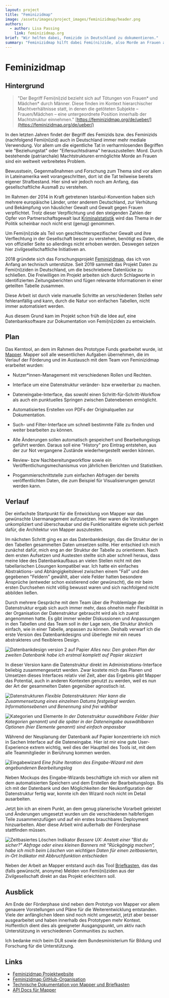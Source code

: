 ```yaml
---
layout: project
title: "Feminizidmap"
image: /assets/images/project_images/feminizidmap/header.png
authors:
  - author: Lisa Passing
    link: feminizidmap.org
brief: "Wir helfen dabei, Femizide in Deutschland zu dokumentieren."
summary: "Feminizidmap hilft dabei Femi(ni)zide, also Morde an Frauen aufgrund ihres Geschlechts, in Deutschland zu dokumentieren und stellt gewonnene Daten für akademische Forschung und zivilgesellschaftlichen Aktivismus zur Verfügung."
---
```


# Feminizidmap

## Hintergrund

> "Der Begriff Femi(ni)zid bezieht sich auf Tötungen von Frauen\* und Mädchen\* durch Männer. Diese finden im Kontext hierarchischer Machtverhältnisse statt, in denen die getöteten Subjekte – Frauen/Mädchen – eine untergeordnete Position innerhalb der Machtstruktur einnehmen." [https://feminizidmap.org/de/ueber/](https://feminizidmap.org/de/ueber/)

In den letzten Jahren findet der Begriff des Femizids bzw. des Feminizids (nachfolgend Femi(ni)zid) auch in Deutschland immer mehr mediale Verwendung. Vor allem um die eigentliche Tat in verharmlosenden Begriffen wie "Beziehungstat" oder "Eifersuchtsdrama" herauszustellen: Mord. Durch bestehende (patriarchale) Machtstrukturen ermöglichte Morde an Frauen sind ein weltweit verbreitetes Problem.

Bewusstsein, Gegenmaßnahmen und Forschung zum Thema sind vor allem in Lateinamerika weit vorangeschritten, dort ist die Tat teilweise bereits eigener Strafbestand. Hier sind wir jedoch noch am Anfang, das gesellschaftliche Ausmaß zu verstehen.

Im Rahmen der 2014 in Kraft getretenen Istanbul-Konvention haben sich mehrere europäische Länder, unter anderem Deutschland, zur Verhütung und Bekämpfung von häuslicher Gewalt und Gewalt gegen Frauen verpflichtet. Trotz dieser Verpflichtung und den steigenden Zahlen der Opfer von Partnerschaftsgewalt laut [Kriminalstatistik](https://www.bka.de/DE/AktuelleInformationen/StatistikenLagebilder/Lagebilder/Partnerschaftsgewalt/partnerschaftsgewalt_node.html) wird das Thema in der Politik scheinbar noch nicht erst (genug) genommen.

Um Femi(ni)zide als Teil von geschlechterspezifischer Gewalt und ihre Verflechtung in der Gesellschaft besser zu verstehen, benötigt es Daten, die von offizieller Seite so allerdings nicht erhoben werden. Deswegen setzen hier zivilgesellschaftliche Initiativen an.

2018 gründete sich das Forschungsprojekt [Feminizidmap](https://feminizidmap.org), das ich von Anfang an technisch unterstütze. Seit 2019 sammelt das Projekt Daten zu Femi(ni)ziden in Deutschland, um die beschriebene Datenlücke zu schließen. Die Freiwilligen im Projekt arbeiten sich durch Schlagworte in identifizierten Zeitungsberichten und fügen relevante Informationen in einer geteilten Tabelle zusammen.

Diese Arbeit ist durch viele manuelle Schritte an verschiedenen Stellen sehr fehleranfällig und kann, durch die Natur von einfachen Tabellen, nicht immer automatisiert werden.

Aus diesem Grund kam im Projekt schon früh die Idee auf, eine Datenbanksoftware zur Dokumentation von Femi(ni)ziden zu entwickeln.

## Plan

Das Kerntool, an dem im Rahmen des Prototype Funds gearbeitet wurde, ist [Mapper](https://github.com/feminizidmap/feminizid-mapper). Mapper soll alle wesentlichen Aufgaben übernehmen, die im Verlauf der Förderung und im Austausch mit dem Team von Feminizidmap erarbeitet wurden:

- Nutzer\*innen-Management mit verschiedenen Rollen und Rechten.

- Interface um eine Datenstruktur veränder- bzw erweiterbar zu machen.

- Dateneingabe-Interface, das sowohl einen Schritt-für-Schritt-Workflow als auch ein punktuelles Springen zwischen Datenebenen ermöglicht.

- Automatisiertes Erstellen von PDFs der Originalquellen zur Dokumentation.

- Such- und Filter-Interface um schnell bestimmte Fälle zu finden und weiter bearbeiten zu können.

- Alle Änderungen sollen automatisch gespeichert und Bearbeitungslogs geführt werden. Daraus soll eine "History" pro Eintrag entstehen, aus der zur Not vergangene Zustände wiederhergestellt werden können.

- Review- bzw Nachbereitungworkflow sowie ein Veröffentlichungsmechanismus von jährlichen Berichten und Statistiken.

- Progammierschnittstelle zum einfachen Abfragen der bereits veröffentlichten Daten, die zum Beispiel für Visualisierungen genutzt werden kann.

## Verlauf

Der einfachste Startpunkt für die Entwicklung von Mapper war das gewünschte Usermanagement aufzusetzen. Hier waren die Vorstellungen unkompliziert und überschaubar und die Funktionalitäte eignete sich perfekt dafür, die Architektur von Mapper auszutesten.

Im nächsten Schritt ging es an das Datenbankdesign, das die Struktur der in den Tabellen gesammelten Daten umsetzen sollte. Hier entschied ich mich zunächst dafür, mich eng an der Struktur der Tabelle zu orientieren. Nach dem ersten Aufsetzen und Austesten stellte sich aber schnell heraus, dass meine Idee des Datenbankaufbaus an vielen Stellen nicht mit den tabellarischen Lösungen kompatibel war.
Ich hatte ein einfaches Abstraktions- und Abhängigkeitslevel zwischen einem "Fall" und den gegebenen "Feldern" gewählt, aber viele Felder hatten besondere Ansprüche (entweder schon existierend oder gewünscht), die mir beim ersten Durchsehen nicht völlig bewusst waren und sich nachfolgend nicht abbilden ließen.

Durch mehrere Gespräche mit dem Team über die Problemlage der Datenstruktur ergab sich auch immer mehr, dass ohnehin mehr Flexibilität in der Organisation der Datenstruktur gebraucht wird als ich zuerst angenommen hatte. Es gibt immer wieder Diskussionen und Anpassungen in den Tabellen und das Team soll in der Lage sein, die Struktur ähnlich einfach, wie in einer Tabelle, anpassen zu können. Deshalb verwarf ich die erste Version des Datenbankdesigns und überlegte mir ein neues abstrakteres und flexibleres Design.

![Datenbankdesign version 2 auf Papier](/assets/images/project_images/feminizidmap/db-sketch.png)
_Alles neu: Den groben Plan der zweiten Datenbank habe ich erstmal komplett auf Papier skizziert_

In dieser Version kann die Datenstruktur direkt im Administrations-Interface beliebig zusammengesetzt werden. Zwar kostete mich das Planen und Umsetzen dieses Interfaces relativ viel Zeit, aber das Ergebnis gibt Mapper das Potential, auch in anderen Kontexten genutzt zu werden, weil es nun der Art der gesammelten Daten gegenüber agnostisch ist.

![Datenstrukturen](/assets/images/project_images/feminizidmap/datenstrukturen.gif)
_Flexible Datenstrukturen: Hier kann die Zusammensetzung eines einzelnen Datums festgelegt werden. Informationsebenen und Benennung sind frei wählbar_

![Kategorien und Elemente](/assets/images/project_images/feminizidmap/kategorien-elemente.gif)
_In der Datenstruktur auswählbare Felder (hier Kategorien genannt) und die später in der Dateneingabe auswählbaren Optionen (hier Elemente genannt) sind einfach anpassbar_

Während der Neuplanung der Datenbank auf Papier konzentrierte ich mich in Sachen Interface auf die Dateneingabe. Hier ist mir eine gute User-Experience extrem wichtig, weil dies der Hauptteil des Tools ist, mit dem alle Teammitglieder in Berührung kommen werden.

![Eingabewizard](/assets/images/project_images/feminizidmap/datenwizard.gif)
_Eine frühe Iteration des Eingabe-Wizard mit dem angebundenen Bearbeitungslog_

Neben Mockups des Eingabe-Wizards beschäftigte ich mich vor allem mit dem automatisierten Speichern und dem Erstellen der Bearbeitungslogs. Bis ich mit der Datenbank und den Möglichkeiten der Neukonfiguration der Datenstruktur fertig war, konnte ich den Wizard noch nicht im Detail ausarbeiten.

Jetzt bin ich an einem Punkt, an dem genug planerische Vorarbeit geleistet und Änderungen umgesetzt wurden um die verschiedenen halbfertigen Teile zusammenzufügen und auf ein erstes brauchbares Deployment hinzuarbeiten. Aber diese Arbeit wird außerhalb der Förderphase stattfinden müssen.

![Zeitbasiertes Löschen Indikator](/assets/images/project_images/feminizidmap/zeitbasierter-delete.gif)
_Bessere UX: Anstatt einer "Bist du sicher?" Abfrage oder eines kleinen Banners mit "Rückgängig machen", habe ich mich beim Löschen von wichtigen Daten für einen zeitbasierten, in-Ort Indikator mit Abbruchfunktion entschieden_

Neben der Arbeit an Mapper entstand auch das Tool [Briefkasten](https://github.com/feminizidmap/briefkasten), das das (falls gewünscht, anonyme) Melden von Femi(ni)ziden aus der Zivilgesellschaft direkt an das Projekt erleichtern soll.

## Ausblick

Am Ende der Förderphase sind neben dem Prototyp von Mapper vor allem genauere Vorstellungen und Pläne für die Weiterentwicklung entstanden. Viele der anfänglichen Ideen sind noch nicht umgesetzt, jetzt aber besser ausgearbeitet und haben innerhalb des Prototypen mehr Kontext. Hoffentlich dient dies als geeigneter Ausgangspunkt, um aktiv nach Unterstützung in verschiedenen Communities zu suchen.

Ich bedanke mich beim DLR sowie dem Bundesministerium für Bildung und Forschung für die Unterstützung.

## Links

- [Feminizidmap Projektwebsite](https://feminizidmap.org/)
- [Feminizidmap GitHub-Organisation](https://github.com/feminizidmap)
- [Technische Dokumentation von Mapper und Briefkasten](https://tech.feminizidmap.org/)
- [API Docs für Mapper](https://mapper-api.feminizidmap.org/)
